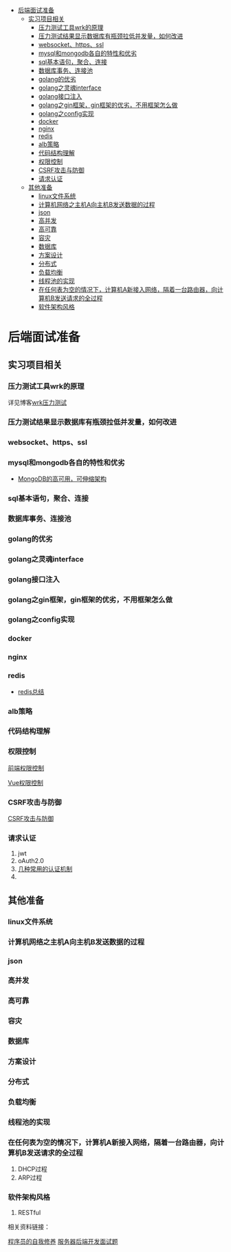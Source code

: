 <!-- TOC -->

- [后端面试准备](#后端面试准备)
    - [实习项目相关](#实习项目相关)
        - [压力测试工具wrk的原理](#压力测试工具wrk的原理)
        - [压力测试结果显示数据库有瓶颈拉低并发量，如何改进](#压力测试结果显示数据库有瓶颈拉低并发量如何改进)
        - [websocket、https、ssl](#websockethttpsssl)
        - [mysql和mongodb各自的特性和优劣](#mysql和mongodb各自的特性和优劣)
        - [sql基本语句，聚合、连接](#sql基本语句聚合连接)
        - [数据库事务、连接池](#数据库事务连接池)
        - [golang的优劣](#golang的优劣)
        - [golang之灵魂interface](#golang之灵魂interface)
        - [golang接口注入](#golang接口注入)
        - [golang之gin框架，gin框架的优劣，不用框架怎么做](#golang之gin框架gin框架的优劣不用框架怎么做)
        - [golang之config实现](#golang之config实现)
        - [docker](#docker)
        - [nginx](#nginx)
        - [redis](#redis)
        - [alb策略](#alb策略)
        - [代码结构理解](#代码结构理解)
        - [权限控制](#权限控制)
        - [CSRF攻击与防御](#csrf攻击与防御)
        - [请求认证](#请求认证)
    - [其他准备](#其他准备)
        - [linux文件系统](#linux文件系统)
        - [计算机网络之主机A向主机B发送数据的过程](#计算机网络之主机a向主机b发送数据的过程)
        - [json](#json)
        - [高并发](#高并发)
        - [高可靠](#高可靠)
        - [容灾](#容灾)
        - [数据库](#数据库)
        - [方案设计](#方案设计)
        - [分布式](#分布式)
        - [负载均衡](#负载均衡)
        - [线程池的实现](#线程池的实现)
        - [在任何表为空的情况下，计算机A新接入网络，隔着一台路由器，向计算机B发送请求的全过程](#在任何表为空的情况下计算机a新接入网络隔着一台路由器向计算机b发送请求的全过程)
        - [软件架构风格](#软件架构风格)

<!-- /TOC -->
# 后端面试准备

## 实习项目相关

### 压力测试工具wrk的原理

详见博客[wrk压力测试](../../_posts/2018-07-22-wrk压力测试.md)

### 压力测试结果显示数据库有瓶颈拉低并发量，如何改进

### websocket、https、ssl

### mysql和mongodb各自的特性和优劣

* [MongoDB的高可用，可伸缩架构](https://blog.csdn.net/crusader_815/article/details/53291560)

### sql基本语句，聚合、连接

### 数据库事务、连接池

### golang的优劣

### golang之灵魂interface

### golang接口注入

### golang之gin框架，gin框架的优劣，不用框架怎么做

### golang之config实现

### docker

### nginx

### redis

* [redis总结](https://blog.csdn.net/hjm4702192/article/details/80518856)

### alb策略

### 代码结构理解

### 权限控制

[前端权限控制](https://blog.csdn.net/yin_you_yu/article/details/80408340)

[Vue权限控制](https://blog.csdn.net/harsima/article/details/77949448)

### CSRF攻击与防御

[CSRF攻击与防御](https://blog.csdn.net/stpeace/article/details/53512283)

### 请求认证

1. jwt
2. oAuth2.0
3. [几种常用的认证机制](https://www.cnblogs.com/xiekeli/p/5607107.html)
4. 

## 其他准备

### linux文件系统

### 计算机网络之主机A向主机B发送数据的过程

### json

### 高并发

### 高可靠

### 容灾

### 数据库

### 方案设计

### 分布式

### 负载均衡

### 线程池的实现

### 在任何表为空的情况下，计算机A新接入网络，隔着一台路由器，向计算机B发送请求的全过程

1. DHCP过程
2. ARP过程

### 软件架构风格

1. RESTful

相关资料链接：

[程序员的自我修养](http://www.cnblogs.com/xiekeli/)
[服务器后端开发面试题](https://blog.csdn.net/gdsgdh308227363/article/details/79693414)
